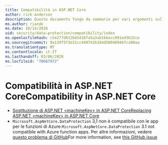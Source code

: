 ```yaml
---
title: Compatibilità in ASP.NET Core
author: rick-anderson
description: Questo documento funge da sommario per vari argomenti sulla compatibilità della protezione dati di ASP.NET Core.
ms.author: riande
ms.date: 10/14/2016
uid: security/data-protection/compatibility/index
ms.openlocfilehash: c5e277d812bb5d16fa5a3ab1b6acc091ed3b32ce
ms.sourcegitcommit: 9a129f5f3e31cc449742b164d5004894bfca90aa
ms.translationtype: MT
ms.contentlocale: it-IT
ms.lasthandoff: 03/06/2020
ms.locfileid: "78667972"
---
```

# <a name="compatibility-in-aspnet-core"></a><span data-ttu-id="5c9f0-103">Compatibilità in ASP.NET Core</span><span class="sxs-lookup"><span data-stu-id="5c9f0-103">Compatibility in ASP.NET Core</span></span>

* [<span data-ttu-id="5c9f0-104">Sostituzione di ASP.NET \<machineKey> in ASP.NET Core</span><span class="sxs-lookup"><span data-stu-id="5c9f0-104">Replacing ASP.NET \<machineKey> in ASP.NET Core</span></span>](xref:security/data-protection/compatibility/replacing-machinekey)
* <span data-ttu-id="5c9f0-105">`Microsoft.AspNetCore.DataProtection` 3,1 non è compatibile con le app per le funzioni di Azure.</span><span class="sxs-lookup"><span data-stu-id="5c9f0-105">`Microsoft.AspNetCore.DataProtection` 3.1 not compatible with Azure function apps.</span></span> <span data-ttu-id="5c9f0-106">Per altre informazioni, vedere [questo problema di GitHub](https://github.com/Azure/azure-functions-host/issues/5447)</span><span class="sxs-lookup"><span data-stu-id="5c9f0-106">For more information, see [this GitHub issue](https://github.com/Azure/azure-functions-host/issues/5447)</span></span>
